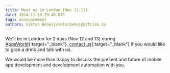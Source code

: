 ```yaml
---
title: Meet us in London (Nov 12-13)
date: 2014-11-10 23:46 UTC
tags: announcement
authors: Viktor Benei|viktorbenei@bitrise.io
---
```


We'll be in London for 2 days (Nov 12 and 13) during [AppsWorld](https://www.apps-world.net/blog/2014/11/10/join-us-week-apps-world/){:target="_blank"}, [contact us](http://www.bitrise.io/contact?utm_source=blog&utm_medium=blog&utm_campaign=bitrise){:target="_blank"} if you would like to grab a drink and talk with us.

We would be more than happy to discuss the present and future of mobile app development and
development automation with you.